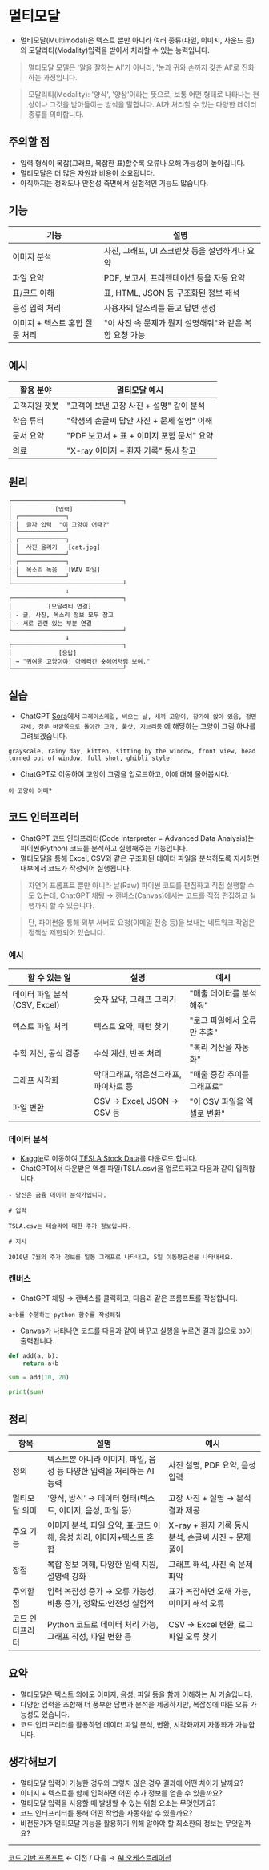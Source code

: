 # 멀티모달

- 멀티모달(Multimodal)은 텍스트 뿐만 아니라 여러 종류(파일, 이미지, 사운드 등)의 모달리티(Modality)입력을 받아서 처리할 수 있는 능력입니다. 

> 멀티모달 모델은 '말을 잘하는 AI'가 아니라, '눈과 귀와 손까지 갖춘 AI'로 진화하는 과정입니다.

> 모달리티(Modality): '양식', '양상'이라는 뜻으로, 보통 어떤 형태로 나타나는 현상이나 그것을 받아들이는 방식을 말합니다. AI가 처리할 수 있는 다양한 데이터 종류를 의미합니다.

## 주의할 점

- 입력 형식이 복잡(그래프, 복잡한 표)할수록 오류나 오해 가능성이 높아집니다.
- 멀티모달은 더 많은 자원과 비용이 소요됩니다.
- 아직까지는 정확도나 안전성 측면에서 실험적인 기능도 많습니다.

## 기능

| 기능 | 설명 |
| --- | --- |
| 이미지 분석 | 사진, 그래프, UI 스크린샷 등을 설명하거나 요약 |
| 파일 요약 | PDF, 보고서, 프레젠테이션 등을 자동 요약 |
| 표/코드 이해 | 표, HTML, JSON 등 구조화된 정보 해석 |
| 음성 입력 처리 | 사용자의 말소리를 듣고 답변 생성 |
| 이미지 + 텍스트 혼합 질문 처리 | "이 사진 속 문제가 뭔지 설명해줘"와 같은 복합 요청 가능 |

## 예시

| 활용 분야 | 멀티모달 예시 |
| --- | --- |
| 고객지원 챗봇 | "고객이 보낸 고장 사진 + 설명" 같이 분석 |
| 학습 튜터 | "학생의 손글씨 답안 사진 + 문제 설명" 이해 |
| 문서 요약 | "PDF 보고서 + 표 + 이미지 포함 문서" 요약 |
| 의료 | "X-ray 이미지 + 환자 기록" 동시 참고 |

## 원리

```
┌───────────────────────────────┐
│            [입력]          
│ ┌─────────────┐            
│ │  글자 입력  "이 고양이 어때?" 
│ └─────────────┘             
│ ┌─────────────┐             
│ │  사진 올리기   [cat.jpg]        
│ └─────────────┘             
│ ┌─────────────┐             
│ │  목소리 녹음   [WAV 파일] 
│ └─────────────┘             
└───────────────────────────────┘
                ↓
┌───────────────────────────────┐
│          [모달리티 연결]     
│ - 글, 사진, 목소리 정보 모두 참고       
│ - 서로 관련 있는 부분 연결          
└───────────────────────────────┘
                ↓
┌───────────────────────────────┐
│             [응답]             
│ → "귀여운 고양이야! 아메리칸 숏헤어처럼 보여."     
└───────────────────────────────┘
```

## 실습

- ChatGPT [Sora](https://sora.chatgpt.com/explore/images)에서 `그레이스케일, 비오는 날, 새끼 고양이, 창가에 앉아 있음, 정면 자세, 창문 바깥쪽으로 돌아간 고개, 풀샷, 지브리풍` 에 해당하는 고양이 그림 하나를 그려보겠습니다.

```
grayscale, rainy day, kitten, sitting by the window, front view, head turned out of window, full shot, ghibli style
```

- ChatGPT로 이동하여 고양이 그림을 업로드하고, 이에 대해 물어봅시다.

```
이 고양이 어때?
```

## 코드 인터프리터

- ChatGPT 코드 인터프리터(Code Interpreter = Advanced Data Analysis)는 파이썬(Python) 코드를 분석하고 실행해주는 기능입니다.
- 멀티모달을 통해 Excel, CSV와 같은 구조화된 데이터 파일을 분석하도록 지시하면 내부에서 코드가 작성되어 실행됩니다.

> 자연어 프롬프트 뿐만 아니라 날(Raw) 파이썬 코드를 편집하고 직접 실행할 수도 있는데, ChatGPT 채팅 → 캔버스(Canvas)에서는 코드를 직접 편집하고 실행까지 할 수 있습니다.

> 단, 파이썬을 통해 외부 서버로 요청(이메일 전송 등)을 보내는 네트워크 작업은 정책상 제한되어 있습니다.

### 예시

| 할 수 있는 일 | 설명 | 예시 |
| --- | --- | --- |
| 데이터 파일 분석 (CSV, Excel) | 숫자 요약, 그래프 그리기 | "매출 데이터를 분석해줘" |
| 텍스트 파일 처리 | 텍스트 요약, 패턴 찾기 | "로그 파일에서 오류만 추출" |
| 수학 계산, 공식 검증 | 수식 계산, 반복 처리 | "복리 계산을 자동화" |
| 그래프 시각화 | 막대그래프, 꺾은선그래프, 파이차트 등 | "매출 증감 추이를 그래프로" |
| 파일 변환 | CSV → Excel, JSON → CSV 등 | "이 CSV 파일을 엑셀로 변환" |

### 데이터 분석

- [Kaggle](https://www.kaggle.com)로 이동하여 [TESLA Stock Data](https://www.kaggle.com/datasets/varpit94/tesla-stock-data-updated-till-28jun2021)를 다운로드 합니다.
- ChatGPT에서 다운받은 엑셀 파일(TSLA.csv)을 업로드하고 다음과 같이 입력합니다.

```
- 당신은 금융 데이터 분석가입니다.

# 입력

TSLA.csv는 테슬라에 대한 주가 정보입니다.

# 지시

2010년 7월의 주가 정보를 일봉 그래프로 나타내고, 5일 이동평균선을 나타내세요.
```

### 캔버스

- ChatGPT 채팅 → 캔버스를 클릭하고, 다음과 같은 프롬프트를 작성합니다.

```
a+b를 수행하는 python 함수를 작성해줘
```

- Canvas가 나타나면 코드를 다음과 같이 바꾸고 실행을 누르면 결과 값으로 `30`이 출력됩니다.

```py
def add(a, b):
    return a+b

sum = add(10, 20)

print(sum)
```

## 정리

| 항목 | 설명 | 예시 |
| --- | --- | --- |
| 정의 | 텍스트뿐 아니라 이미지, 파일, 음성 등 다양한 입력을 처리하는 AI 능력 | 사진 설명, PDF 요약, 음성 입력 |
| 멀티모달 의미 | '양식, 방식' → 데이터 형태(텍스트, 이미지, 음성, 파일 등) | 고장 사진 + 설명 → 분석 결과 제공 |
| 주요 기능 | 이미지 분석, 파일 요약, 표·코드 이해, 음성 처리, 이미지+텍스트 혼합 | X-ray + 환자 기록 동시 분석, 손글씨 사진 + 문제 풀이 |
| 장점 | 복합 정보 이해, 다양한 입력 지원, 설명력 강화 | 그래프 해석, 사진 속 문제 파악 |
| 주의할 점 | 입력 복잡성 증가 → 오류 가능성, 비용 증가, 정확도·안전성 실험적 | 표가 복잡하면 오해 가능, 이미지 해석 오류 |
| 코드 인터프리터 | Python 코드로 데이터 처리 가능, 그래프 작성, 파일 변환 등 | CSV → Excel 변환, 로그 파일 오류 찾기 |

## 요약

- 멀티모달은 텍스트 외에도 이미지, 음성, 파일 등을 함께 이해하는 AI 기술입니다.
- 다양한 입력을 조합해 더 풍부한 답변과 분석을 제공하지만, 복잡성에 따른 오류 가능성도 있습니다.
- 코드 인터프리터를 활용하면 데이터 파일 분석, 변환, 시각화까지 자동화가 가능합니다.

## 생각해보기

- 멀티모달 입력이 가능한 경우와 그렇지 않은 경우 결과에 어떤 차이가 날까요?
- 이미지 + 텍스트를 함께 입력하면 어떤 추가 정보를 얻을 수 있을까요?
- 멀티모달 입력을 사용할 때 발생할 수 있는 위험 요소는 무엇인가요?
- 코드 인터프리터를 통해 어떤 작업을 자동화할 수 있을까요?
- 비전문가가 멀티모달 기능을 활용하기 위해 알아야 할 최소한의 정보는 무엇일까요?

---

[코드 기반 프롬프트](10-Code-based.md) ← 이전 / 다음 → [AI 오케스트레이션](12-Orchestration.md)